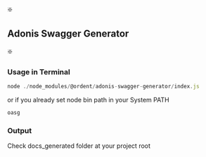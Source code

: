 :sparkle:

## Adonis Swagger Generator

:sparkle:

### Usage in Terminal

```js
node ./node_modules/@ordent/adonis-swagger-generator/index.js
```

or if you already set node bin path in your System PATH

```js
oasg
```

### Output

Check docs_generated folder at your project root